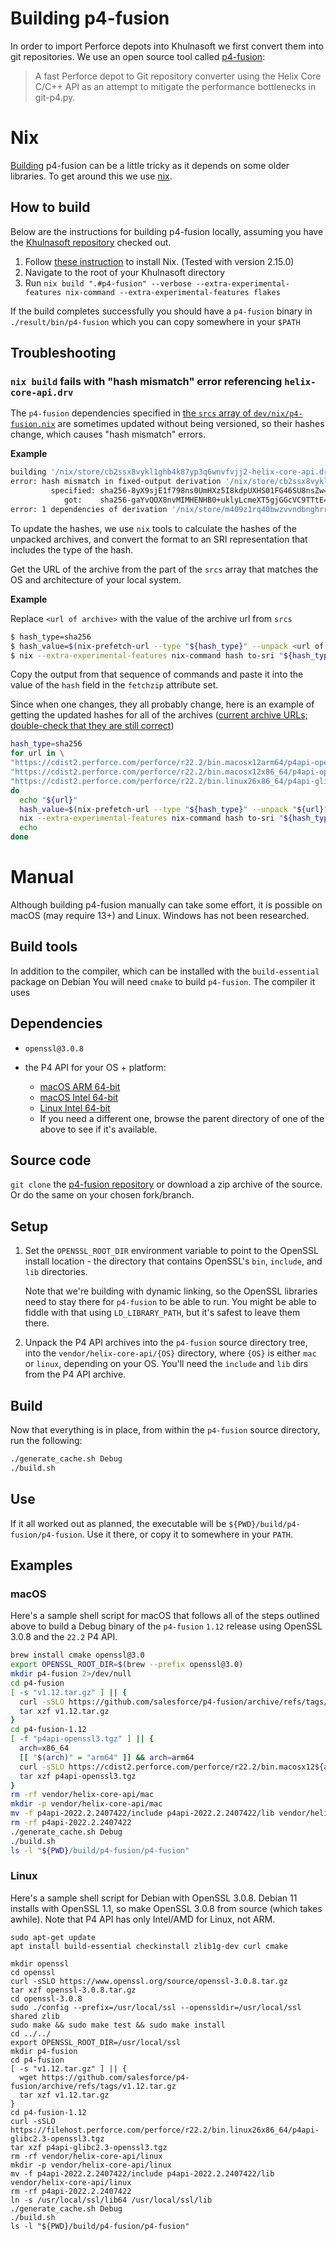 # Building p4-fusion

In order to import Perforce depots into Khulnasoft we first convert them into git repositories. We use an open source tool called [p4-fusion](https://github.com/salesforce/p4-fusion):

> A fast Perforce depot to Git repository converter using the Helix Core C/C++ API as an attempt to mitigate the performance bottlenecks in git-p4.py.

# Nix

[Building](https://github.com/salesforce/p4-fusion#build) p4-fusion can be a little tricky as it depends on some older libraries. To get around this we use [nix](https://nixos.org).

## How to build

Below are the instructions for building p4-fusion locally, assuming you have the [Khulnasoft repository](https://github.com/sourcegraph/sourcegraph) checked out.

1. Follow [these instruction](https://nixos.org/download.html) to install Nix. (Tested with version 2.15.0)
1. Navigate to the root of your Khulnasoft directory
1. Run `nix build ".#p4-fusion" --verbose --extra-experimental-features nix-command --extra-experimental-features flakes`

If the build completes successfully you should have a `p4-fusion` binary in `./result/bin/p4-fusion` which you can copy somewhere in your `$PATH`

## Troubleshooting

### `nix build` fails with "hash mismatch" error referencing `helix-core-api.drv`

The `p4-fusion` dependencies specified in [the `srcs` array of `dev/nix/p4-fusion.nix`](https://khulnasoft.com/github.com/sourcegraph/sourcegraph@8d513301f8a12f7c7e0b5a66ed20ba14b6679cca/-/blob/dev/nix/p4-fusion.nix?L45-77) are sometimes updated without being versioned, so their hashes change, which causes "hash mismatch" errors.

**Example**

```bash
building '/nix/store/cb2ssx8vykl1ghb4k87yp3q6wnvfvjj2-helix-core-api.drv'...
error: hash mismatch in fixed-output derivation '/nix/store/cb2ssx8vykl1ghb4k87yp3q6wnvfvjj2-helix-core-api.drv':
         specified: sha256-8yX9sjE1f798ns0UmHXz5I8kdpUXHS01FG46SU8nsZw=
            got:    sha256-gaYvQOX8nvMIMHENHB0+uklyLcmeXT5gjGGcVC9TTtE=
error: 1 dependencies of derivation '/nix/store/m409z1rq40bwzvvndbnghrrxm000zd9v-p4-fusion.drv' failed to build
```

To update the hashes, we use `nix` tools to calculate the hashes of the unpacked archives, and convert the format to an SRI representation that includes the type of the hash.

Get the URL of the archive from the part of the `srcs` array that matches the OS and architecture of your local system.

**Example**

Replace `<url of archive>` with the value of the archive url from `srcs`

```bash
$ hash_type=sha256
$ hash_value=$(nix-prefetch-url --type "${hash_type}" --unpack <url of archive>)
$ nix --extra-experimental-features nix-command hash to-sri "${hash_type}:${hash_value}"
```

Copy the output from that sequence of commands and paste it into the value of the `hash` field in the `fetchzip` attribute set.

Since when one changes, they all probably change, here is an example of getting the updated hashes for all of the archives ([current archive URLs; double-check that they are still correct](https://khulnasoft.com/github.com/khulnasoft/khulnasoft/-/blob/dev/nix/p4-fusion.nix))

```bash
hash_type=sha256
for url in \
"https://cdist2.perforce.com/perforce/r22.2/bin.macosx12arm64/p4api-openssl3.tgz" \
"https://cdist2.perforce.com/perforce/r22.2/bin.macosx12x86_64/p4api-openssl3.tgz" \
"https://cdist2.perforce.com/perforce/r22.2/bin.linux26x86_64/p4api-glibc2.3-openssl3.tgz"
do
  echo "${url}"
  hash_value=$(nix-prefetch-url --type "${hash_type}" --unpack "${url}")
  nix --extra-experimental-features nix-command hash to-sri "${hash_type}:${hash_value}"
  echo
done
```

# Manual

Although building p4-fusion manually can take some effort, it is possible on macOS (may require 13+) and Linux. Windows has not been researched.

## Build tools

In addition to the compiler, which can be installed with the `build-essential` package on Debian
You will need `cmake` to build `p4-fusion`. The compiler it uses

## Dependencies

- `openssl@3.0.8`

- the P4 API for your OS + platform:
  - [macOS ARM 64-bit](https://filehost.perforce.com/perforce/r22.2/bin.macosx12arm64/p4api-openssl3.tgz)
  - [macOS Intel 64-bit](https://filehost.perforce.com/perforce/r22.2/bin.macosx12x86_64/p4api-openssl3.tgz)
  - [Linux Intel 64-bit](https://filehost.perforce.com/perforce/r22.2/bin.linux26x86_64/p4api-glibc2.3-openssl3.tgz)
  - If you need a different one, browse the parent directory of one of the above to see if it's available.

## Source code

`git clone` the [p4-fusion repository](https://github/salesforce/p4-fusion) or download a zip archive of the source. Or do the same on your chosen fork/branch.

## Setup

1. Set the `OPENSSL_ROOT_DIR` environment variable to point to the OpenSSL install location - the directory that contains OpenSSL's `bin`, `include`, and `lib` directories.

    Note that we're building with dynamic linking, so the OpenSSL libraries need to stay there for `p4-fusion` to be able to run.
You might be able to fiddle with that using `LD_LIBRARY_PATH`, but it's safest to leave them there.

2. Unpack the P4 API archives into the `p4-fusion` source directory tree, into the `vendor/helix-core-api/{OS}` directory, where `{OS}` is either `mac` or `linux`, depending on your OS. You'll need the `include` and `lib` dirs from the P4 API archive.

## Build

Now that everything is in place, from within the `p4-fusion` source directory, run the following:

```bash
./generate_cache.sh Debug
./build.sh
```

## Use

If it all worked out as planned, the executable will be `${PWD}/build/p4-fusion/p4-fusion`. Use it there, or copy it to somewhere in your `PATH`.

## Examples

### macOS

Here's a sample shell script for macOS that follows all of the steps outlined above to build a Debug binary of the `p4-fusion` `1.12` release using OpenSSL 3.0.8 and the `22.2` P4 API.

```bash
brew install cmake openssl@3.0
export OPENSSL_ROOT_DIR=$(brew --prefix openssl@3.0)
mkdir p4-fusion 2>/dev/null
cd p4-fusion
[ -s "v1.12.tar.gz" ] || {
  curl -sSLO https://github.com/salesforce/p4-fusion/archive/refs/tags/v1.12.tar.gz
  tar xzf v1.12.tar.gz
}
cd p4-fusion-1.12
[ -f "p4api-openssl3.tgz" ] || {
  arch=x86_64
  [[ "$(arch)" = "arm64" ]] && arch=arm64
  curl -sSLO https://cdist2.perforce.com/perforce/r22.2/bin.macosx12${arch}/p4api-openssl3.tgz
  tar xzf p4api-openssl3.tgz
}
rm -rf vendor/helix-core-api/mac
mkdir -p vendor/helix-core-api/mac
mv -f p4api-2022.2.2407422/include p4api-2022.2.2407422/lib vendor/helix-core-api/mac
rm -rf p4api-2022.2.2407422
./generate_cache.sh Debug
./build.sh
ls -l "${PWD}/build/p4-fusion/p4-fusion"
```

### Linux

Here's a sample shell script for Debian with OpenSSL 3.0.8.
Debian 11 installs with OpenSSL 1.1, so make OpenSSL 3.0.8 from source (which takes awhile).
Note that P4 API has only Intel/AMD for Linux, not ARM.

```
sudo apt-get update
apt install build-essential checkinstall zlib1g-dev curl cmake

mkdir openssl
cd openssl
curl -sSLO https://www.openssl.org/source/openssl-3.0.8.tar.gz
tar xzf openssl-3.0.8.tar.gz
cd openssl-3.0.8
sudo ./config --prefix=/usr/local/ssl --openssldir=/usr/local/ssl shared zlib
sudo make && sudo make test && sudo make install
cd ../../
export OPENSSL_ROOT_DIR=/usr/local/ssl
mkdir p4-fusion
cd p4-fusion
[ -s "v1.12.tar.gz" ] || {
  wget https://github.com/salesforce/p4-fusion/archive/refs/tags/v1.12.tar.gz
  tar xzf v1.12.tar.gz
}
cd p4-fusion-1.12
curl -sSLO https://filehost.perforce.com/perforce/r22.2/bin.linux26x86_64/p4api-glibc2.3-openssl3.tgz
tar xzf p4api-glibc2.3-openssl3.tgz
rm -rf vendor/helix-core-api/linux
mkdir -p vendor/helix-core-api/linux
mv -f p4api-2022.2.2407422/include p4api-2022.2.2407422/lib vendor/helix-core-api/linux
rm -rf p4api-2022.2.2407422
ln -s /usr/local/ssl/lib64 /usr/local/ssl/lib
./generate_cache.sh Debug
./build.sh
ls -l "${PWD}/build/p4-fusion/p4-fusion"
```
